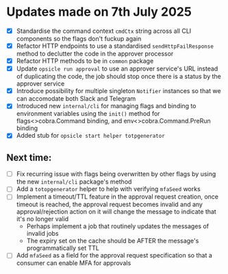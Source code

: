 # Updates made on 7th July 2025

- [x] Standardise the command context `cmdCtx` string across all CLI components so the flags don't fuckup again
- [x] Refactor HTTP endpoints to use a standardised `sendHttpFailResponse` method to declutter the code in the approver processor
- [x] Refactor HTTP methods to be in `common` package
- [x] Update `opsicle run approval` to use an approver service's URL instead of duplicating the code, the job should stop once there is a status by the approver service
- [x] Introduce possibility for multiple singleton `Notifier` instances so that we can accomodate both Slack and Telegram
- [x] Introduced new `internal/cli` for managing flags and binding to environment variables using the `init()` method for flags<>cobra.Command binding, and env<>cobra.Command.PreRun binding
- [x] Added stub for `opsicle start helper totpgenerator`

## Next time:

- [ ] Fix recurring issue with flags being overwritten by other flags by using the new `internal/cli` package's method
- [ ] Add a `totopgenerator` helper to help with verifying `mfaSeed` works
- [ ] Implement a timeout/TTL feature in the approval request creation, once timeout is reached, the approval request becomes invalid and any approval/rejection action on it will change the message to indicate that it's no longer valid
  - Perhaps implement a job that routinely updates the messages of invalid jobs
  - The expiry set on the cache should be AFTER the message's programmatically set TTL
- [ ] Add `mfaSeed` as a field for the approval request specification so that a consumer can enable MFA for approvals
